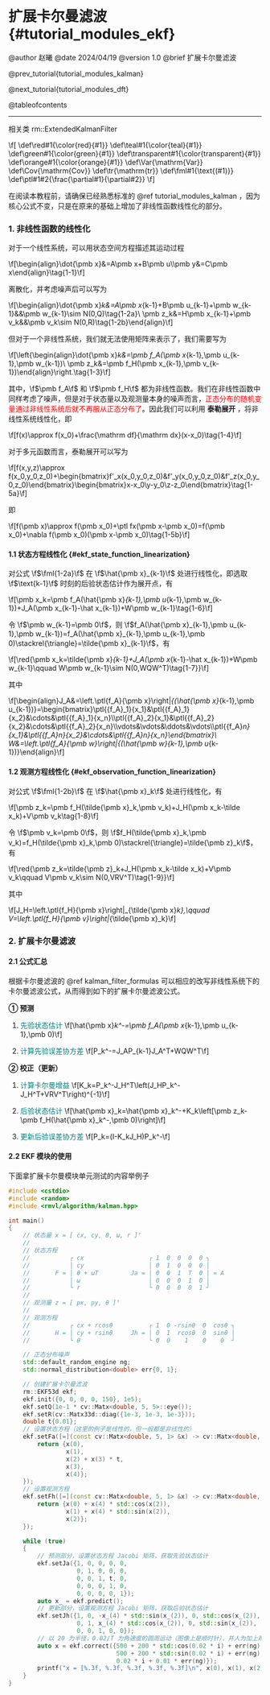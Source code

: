 扩展卡尔曼滤波 {#tutorial_modules_ekf}
============

@author 赵曦
@date 2024/04/19
@version 1.0
@brief 扩展卡尔曼滤波

@prev_tutorial{tutorial_modules_kalman}

@next_tutorial{tutorial_modules_dft}

@tableofcontents

------

相关类 rm::ExtendedKalmanFilter

\f[
\def\red#1{\color{red}{#1}}
\def\teal#1{\color{teal}{#1}}
\def\green#1{\color{green}{#1}}
\def\transparent#1{\color{transparent}{#1}}
\def\orange#1{\color{orange}{#1}}
\def\Var{\mathrm{Var}}
\def\Cov{\mathrm{Cov}}
\def\tr{\mathrm{tr}}
\def\fml#1{\text{(#1)}}
\def\ptl#1#2{\frac{\partial#1}{\partial#2}}
\f]

在阅读本教程前，请确保已经熟悉标准的 @ref tutorial_modules_kalman ，因为核心公式不变，只是在原来的基础上增加了非线性函数线性化的部分。

### 1. 非线性函数的线性化

对于一个线性系统，可以用状态空间方程描述其运动过程

\f[\begin{align}\dot{\pmb x}&=A\pmb x+B\pmb u\\\pmb y&=C\pmb x\end{align}\tag{1-1}\f]

离散化，并考虑噪声后可以写为

\f[\begin{align}\dot{\pmb x}_k&=A\pmb x_{k-1}+B\pmb u_{k-1}+\pmb w_{k-1}&&\pmb w_{k-1}\sim N(0,Q)\tag{1-2a}\\
\pmb z_k&=H\pmb x_{k-1}+\pmb v_k&&\pmb v_k\sim N(0,R)\tag{1-2b}\end{align}\f]

但对于一个非线性系统，我们就无法使用矩阵来表示了，我们需要写为

\f[\left\{\begin{align}\dot{\pmb x}_k&=\pmb f_A(\pmb x_{k-1},\pmb u_{k-1},\pmb w_{k-1})\\
\pmb z_k&=\pmb f_H(\pmb x_{k-1},\pmb v_{k-1})\end{align}\right.\tag{1-3}\f]

其中，\f$\pmb f_A\f$ 和 \f$\pmb f_H\f$ 都为非线性函数。我们在非线性函数中同样考虑了噪声，但是对于状态量以及观测量本身的噪声而言，<span style="color: red">正态分布的随机变量通过非线性系统后就不再服从正态分布了</span>。因此我们可以利用 **泰勒展开** ，将非线性系统线性化，即

\f[f(x)\approx f(x_0)+\frac{\mathrm df}{\mathrm dx}(x-x_0)\tag{1-4}\f]

对于多元函数而言，泰勒展开可以写为

\f[f(x,y,z)\approx f(x_0,y_0,z_0)+\begin{bmatrix}f'_x(x_0,y_0,z_0)&f'_y(x_0,y_0,z_0)&f'_z(x_0,y_0,z_0)\end{bmatrix}\begin{bmatrix}x-x_0\\y-y_0\\z-z_0\end{bmatrix}\tag{1-5a}\f]

即

\f[f(\pmb x)\approx f(\pmb x_0)+\ptl fx(\pmb x-\pmb x_0)=f(\pmb x_0)+\nabla f(\pmb x_0)(\pmb x-\pmb x_0)\tag{1-5b}\f]

#### 1.1 状态方程线性化 {#ekf_state_function_linearization}

对公式 \f$\fml{1-2a}\f$ 在 \f$\hat{\pmb x}_{k-1}\f$ 处进行线性化，即选取 \f$\text{k-1}\f$ 时刻的后验状态估计作为展开点，有

\f[\pmb x_k=\pmb f_A(\hat{\pmb x}_{k-1},\pmb u_{k-1},\pmb w_{k-1})+J_A(\pmb x_{k-1}-\hat x_{k-1})+W\pmb w_{k-1}\tag{1-6}\f]

令 \f$\pmb w_{k-1}=\pmb 0\f$，则 \f$f_A(\hat{\pmb x}_{k-1},\pmb u_{k-1},\pmb w_{k-1})=f_A(\hat{\pmb x}_{k-1},\pmb u_{k-1},\pmb 0)\stackrel{\triangle}=\tilde{\pmb x}_{k-1}\f$，有

\f[\red{\pmb x_k=\tilde{\pmb x}_{k-1}+J_A(\pmb x_{k-1}-\hat x_{k-1})+W\pmb w_{k-1}\qquad W\pmb w_{k-1}\sim N(0,WQW^T)\tag{1-7}}\f]

其中

\f[\begin{align}J_A&=\left.\ptl{f_A}{\pmb x}\right|_{(\hat{\pmb x}_{k-1},\pmb u_{k-1})}=\begin{bmatrix}\ptl{{f_A}_1}{x_1}&\ptl{{f_A}_1}{x_2}&\cdots&\ptl{{f_A}_1}{x_n}\\\ptl{{f_A}_2}{x_1}&\ptl{{f_A}_2}{x_2}&\cdots&\ptl{{f_A}_2}{x_n}\\\vdots&\vdots&\ddots&\vdots\\\ptl{{f_A}_n}{x_1}&\ptl{{f_A}_n}{x_2}&\cdots&\ptl{{f_A}_n}{x_n}\end{bmatrix}\\
W&=\left.\ptl{f_A}{\pmb w}\right|_{(\hat{\pmb w}_{k-1},\pmb u_{k-1})}\end{align}\f]

#### 1.2 观测方程线性化 {#ekf_observation_function_linearization}

对公式 \f$\fml{1-2b}\f$ 在 \f$\hat{\pmb x}_k\f$ 处进行线性化，有

\f[\pmb z_k=\pmb f_H(\tilde{\pmb x}_k,\pmb v_k)+J_H(\pmb x_k-\tilde x_k)+V\pmb v_k\tag{1-8}\f]

令 \f$\pmb v_k=\pmb 0\f$，则 \f$f_H(\tilde{\pmb x}_k,\pmb v_k)=f_H(\tilde{\pmb x}_k,\pmb 0)\stackrel{\triangle}=\tilde{\pmb z}_k\f$，有

\f[\red{\pmb z_k=\tilde{\pmb z}_k+J_H(\pmb x_k-\tilde x_k)+V\pmb v_k\qquad V\pmb v_k\sim N(0,VRV^T)\tag{1-9}}\f]

其中

\f[J_H=\left.\ptl{f_H}{\pmb x}\right|_{\tilde{\pmb x}_k},\qquad V=\left.\ptl{f_H}{\pmb v}\right|_{\tilde{\pmb x}_k}\f]

### 2. 扩展卡尔曼滤波

#### 2.1 公式汇总

根据卡尔曼滤波的 @ref kalman_filter_formulas 可以相应的改写非线性系统下的卡尔曼滤波公式，从而得到如下的扩展卡尔曼滤波公式。

**① 预测**

1. <span style="color: teal">先验状态估计</span>
   \f[\hat{\pmb x}_k^-=\pmb f_A(\pmb x_{k-1},\pmb u_{k-1},\pmb 0)\f]

2. <span style="color: teal">计算先验误差协方差</span>
   \f[P_k^-=J_AP_{k-1}J_A^T+WQW^T\f]

**② 校正（更新）**

1. <span style="color: teal">计算卡尔曼增益</span>
   \f[K_k=P_k^-J_H^T\left(J_HP_k^-J_H^T+VRV^T\right)^{-1}\f]

2. <span style="color: teal">后验状态估计</span>
   \f[\hat{\pmb x}_k=\hat{\pmb x}_k^-+K_k\left[\pmb z_k-\pmb f_H(\hat{\pmb x}_k^-,\pmb 0)\right]\f]

3. <span style="color: teal">更新后验误差协方差</span>
   \f[P_k=(I-K_kJ_H)P_k^-\f]

#### 2.2 EKF 模块的使用

下面拿扩展卡尔曼模块单元测试的内容举例子

```cpp
#include <cstdio>
#include <random>
#include <rmvl/algorithm/kalman.hpp>

int main()
{
    // 状态量 x = [ cx, cy, θ, ω, r ]ᵀ
    //
    // 状态方程
    //           ┌ cx                  ┌ 1  0  0  0  0 ┐
    //           │ cy                  │ 0  1  0  0  0 │
    //       F = │ θ + ωT         Ja = │ 0  0  1  T  0 │ = A
    //           │ ω                   │ 0  0  0  1  0 │
    //           └ r                   └ 0  0  0  0  1 ┘
    //
    // 观测量 z = [ px, py, θ ]ᵀ
    //
    // 观测方程
    //           ┌ cx + rcosθ          ┌ 1  0 -rsinθ  0  cosθ ┐
    //       H = │ cy + rsinθ     Jh = │ 0  1  rcosθ  0  sinθ │
    //           └ θ                   └ 0  0    1    0    0  ┘

    // 正态分布噪声
    std::default_random_engine ng;
    std::normal_distribution<double> err{0, 1};

    // 创建扩展卡尔曼滤波
    rm::EKF53d ekf;
    ekf.init({0, 0, 0, 0, 150}, 1e5);
    ekf.setQ(1e-1 * cv::Matx<double, 5, 5>::eye());
    ekf.setR(cv::Matx33d::diag({1e-3, 1e-3, 1e-3}));
    double t{0.01};
    // 设置状态方程（这里的例子是线性的，但一般都是非线性的）
    ekf.setFa([=](const cv::Matx<double, 5, 1> &x) -> cv::Matx<double, 5, 1> {
        return {x(0),
                x(1),
                x(2) + x(3) * t,
                x(3),
                x(4)};
    });
    // 设置观测方程
    ekf.setFh([=](const cv::Matx<double, 5, 1> &x) -> cv::Matx<double, 3, 1> {
        return {x(0) + x(4) * std::cos(x(2)),
                x(1) + x(4) * std::sin(x(2)),
                x(2)};
    });

    while (true)
    {
        // 预测部分，设置状态方程 Jacobi 矩阵，获取先验状态估计
        ekf.setJa({1, 0, 0, 0, 0,
                   0, 1, 0, 0, 0,
                   0, 0, 1, t, 0,
                   0, 0, 0, 1, 0,
                   0, 0, 0, 0, 1});
        auto x_ = ekf.predict();
        // 更新部分，设置观测方程 Jacobi 矩阵，获取后验状态估计
        ekf.setJh({1, 0, -x_(4) * std::sin(x_(2)), 0, std::cos(x_(2)),
                   0, 1, x_(4) * std::cos(x_(2)), 0, std::sin(x_(2)),
                   0, 0, 1, 0, 0});
        // 以 20 为半径，0.02/T 为角速度的圆周运动（图像上是顺时针），并人为加上观测噪声
        auto x = ekf.correct({500 + 200 * std::cos(0.02 * i) + err(ng),
                              500 + 200 * std::sin(0.02 * i) + err(ng),
                              0.02 * i + 0.01 * err(ng)});
        printf("x = [%.3f, %.3f, %.3f, %.3f, %.3f]\n", x(0), x(1), x(2), x(3), x(4));
    }
}
```
